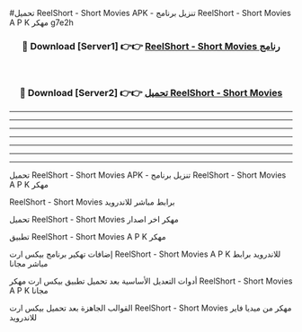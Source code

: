#تحميل ReelShort - Short Movies  APK - تنزيل برنامج ReelShort - Short Movies  A P K مهكر g7e2h 



<div align="center">
<h3>🔴 Download [Server1] 👉👉 <a href="https://apkdownload10.web.app/?title=ReelShort - Short Movies ">ReelShort - Short Movies  رنامج</a></h3><br>

<h3>🔴 Download [Server2] 👉👉 <a href="https://apkdownload10.web.app/?title=ReelShort - Short Movies ">تحميل ReelShort - Short Movies  </a></h3>
</div>


----------------------------------------------------------

----------------------------------------------------------

----------------------------------------------------------

----------------------------------------------------------

----------------------------------------------------------

----------------------------------------------------------

----------------------------------------------------------

تحميل ReelShort - Short Movies  APK - تنزيل برنامج ReelShort - Short Movies  A P K مهكر

ReelShort - Short Movies  برابط مباشر للاندرويد

تحميل ReelShort - Short Movies  مهكر اخر اصدار

تطبيق ReelShort - Short Movies  A P K مهكر

إضافات تهكير برنامج بيكس ارت ReelShort - Short Movies  A P K للاندرويد برابط مباشر مجانا

أدوات التعديل الأساسية بعد تحميل تطبيق بيكس ارت مهكر ReelShort - Short Movies  A P K مجانا

القوالب الجاهزة بعد تحميل بيكس ارت ReelShort - Short Movies  مهكر من ميديا فاير للاندرويد


